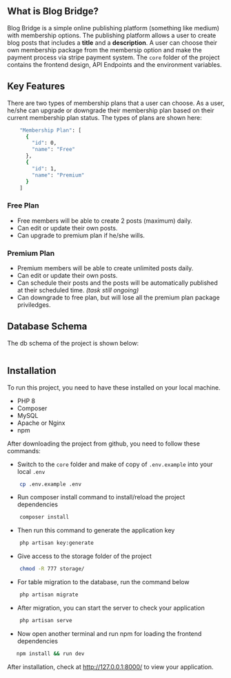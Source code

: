 ## What is Blog Bridge?

Blog Bridge is a simple online publishing platform (something like medium) with membership options. The publishing platform allows a user to create blog posts that includes a <b>title</b> and a <b>description</b>. A user can choose their own membership package from the membersip option and make the payment process via stripe payment system. The `core` folder of the project contains the frontend design, API Endpoints and the environment variables.

## Key Features

There are two types of membership plans that a user can choose. As a user, he/she can upgrade or downgrade their membership plan based on their current membership plan status. The types of plans are shown here:

```sh
    "Membership Plan": [
      {
        "id": 0,
        "name": "Free"
      },
      {
        "id": 1,
        "name": "Premium"
      }
    ]
```

### Free Plan

* Free members will be able to create 2 posts (maximum) daily.
* Can edit or update their own posts.
* Can upgrade to premium plan if he/she wills.

### Premium Plan

* Premium members will be able to create unlimited posts daily.
* Can edit or update their own posts.
* Can schedule their posts and the posts will be automatically published at their scheduled time. <i>(task still ongoing)</i>
* Can downgrade to free plan, but will lose all the premium plan package priviledges.

## Database Schema

The db schema of the project is shown below:

<img src="">

## Installation

To run this project, you need to have these installed on your local machine.

* PHP 8
* Composer
* MySQL
* Apache or Nginx
* npm

After downloading the project from github, you need to follow these commands:

* Switch to the `core` folder and make of copy of `.env.example` into your local `.env`

```sh
    cp .env.example .env
```
* Run composer install command to install/reload the project dependencies

```sh
    composer install
```
* Then run this command to generate the application key

```sh
    php artisan key:generate
```
* Give access to the storage folder of the project

```sh
    chmod -R 777 storage/
```
* For table migration to the database, run the command below

```sh
    php artisan migrate
```
* After migration, you can start the server to check your application

```sh
    php artisan serve
```
* Now open another terminal and run npm for loading the frontend dependencies

```sh
   npm install && run dev
```

After installation, check at http://127.0.0.1:8000/ to view your application.
